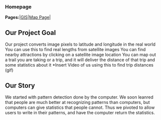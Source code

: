 ### Homepage  
**Pages:**|[GIS](https://rickyroze.github.io/SoftDesFinalProject/GIS "GIS info page")|[Map Page](https://rickyroze.github.io/SoftDesFinalProject/MapPage)|
## Our Project Goal

Our project converts image pixels to latitude and longitude in the real world
You can use this to find real lengths from satellite images
You can find nearby attractions by clicking on a satellite image location
You can map out a trail you are taking or a trip, and it will deliver the distance of that trip and some statistics about it
*Insert Video of us using this to find trip distances (gif)

## Our Story
We started with pattern detection done by the computer. We soon leanred that people are much better at recognizing patterns than computers, but computers can give statistics that people cannot. Thus we pivoted to allow users to write in their patterns, and have the computer return the statistics. 
